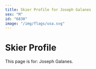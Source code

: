 ```yaml
---
title: Skier Profile for Joseph Galanes
sex: "M"
id: "6830"
image: "/img/flags/usa.svg" 
---
```


# Skier Profile

This page is for: Joseph Galanes.
    